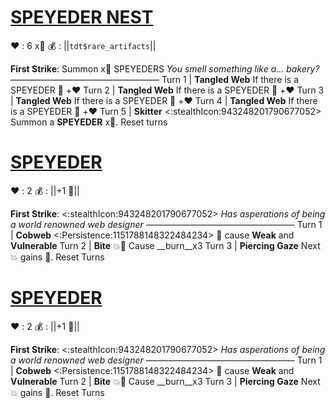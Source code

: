 # [__**SPEYEDER NEST**__](<https://www.youtube.com/watch?v=rvXm2TNLfnQ>)
❤️ : 6 x:busts_in_silhouette:
💰 : ||`tdt$rare_artifacts`||

**First Strike**: Summon x:busts_in_silhouette: SPEYEDERS
*You smell something like a... bakery?*
—————————————————
Turn 1   | **Tangled Web** If there is a SPEYEDER :twisted_rightwards_arrows: +❤️
Turn 2  | **Tangled Web** If there is a SPEYEDER :twisted_rightwards_arrows: +❤️
Turn 3  | **Tangled Web** If there is a SPEYEDER :twisted_rightwards_arrows: +❤️
Turn 4  | **Tangled Web** If there is a SPEYEDER :twisted_rightwards_arrows: +❤️
Turn 5  | **Skitter** <:stealthIcon:943248201790677052> Summon a **SPEYEDER** x:busts_in_silhouette:. Reset turns


# [__**SPEYEDER**__](<https://www.youtube.com/watch?v=NH-GAwLAO30>)
❤️ : 2
💰 : ||+1 🔷||

**First Strike**: <:stealthIcon:943248201790677052>
*Has asperations of being a world renowned web designer*
—————————————————
Turn 1  | **Cobweb** <:Persistence:1151788148322484234> 🔀 cause __Weak__ and __Vulnerable__
Turn 2 | **Bite** 💥🔀 Cause __burn__x3
Turn 3 | **Piercing Gaze** Next 💥 gains 🚫. Reset Turns


# [__**SPEYEDER**__](<https://www.youtube.com/watch?v=NH-GAwLAO30>)
❤️ : 2
💰 : ||+1 🔷||

**First Strike**: <:stealthIcon:943248201790677052>
*Has asperations of being a world renowned web designer*
—————————————————
Turn 1  | **Cobweb** <:Persistence:1151788148322484234> 🔀 cause __Weak__ and __Vulnerable__
Turn 2 | **Bite** 💥🔀 Cause __burn__x3
Turn 3 | **Piercing Gaze** Next 💥 gains 🚫. Reset Turns
